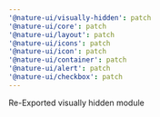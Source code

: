 ```yaml
---
'@nature-ui/visually-hidden': patch
'@nature-ui/core': patch
'@nature-ui/layout': patch
'@nature-ui/icons': patch
'@nature-ui/icon': patch
'@nature-ui/container': patch
'@nature-ui/alert': patch
'@nature-ui/checkbox': patch
---
```


Re-Exported visually hidden module
